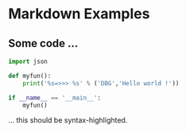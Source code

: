 # Markdown Examples

## Some code ...

```python
import json

def myfun():
	print('%s=>>> %s' % ('DBG','Hello world !'))

if __name__ == '__main__':
	myfun()
```

... this should be syntax-highlighted.
